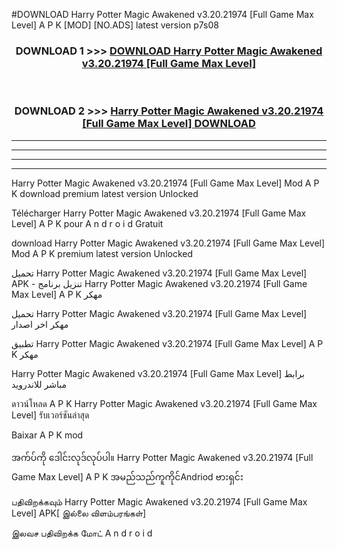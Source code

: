 #DOWNLOAD Harry Potter Magic Awakened v3.20.21974  [Full Game Max Level] A P K [MOD] [NO.ADS] latest version p7s08



<div align="center">

<h3>DOWNLOAD 1 >>> <a href="https://teeasianyam.web.app?sq=Harry Potter Magic Awakened v3.20.21974  [Full Game Max Level]">DOWNLOAD Harry Potter Magic Awakened v3.20.21974  [Full Game Max Level] </a></h3><br>

<h3>DOWNLOAD 2 >>> <a href="https://teeasianyam.web.app?sq=Harry Potter Magic Awakened v3.20.21974  [Full Game Max Level] ">Harry Potter Magic Awakened v3.20.21974  [Full Game Max Level]  DOWNLOAD </a></h3>

</div>


----------------------------------------------------------

----------------------------------------------------------

----------------------------------------------------------

----------------------------------------------------------


Harry Potter Magic Awakened v3.20.21974  [Full Game Max Level]  Mod A P K download premium latest version Unlocked

Télécharger Harry Potter Magic Awakened v3.20.21974  [Full Game Max Level]  A P K pour A n d r o i d Gratuit

download Harry Potter Magic Awakened v3.20.21974  [Full Game Max Level]  Mod A P K premium latest version Unlocked

تحميل Harry Potter Magic Awakened v3.20.21974  [Full Game Max Level]  APK - تنزيل برنامج Harry Potter Magic Awakened v3.20.21974  [Full Game Max Level]  A P K مهكر

تحميل Harry Potter Magic Awakened v3.20.21974  [Full Game Max Level]  مهكر اخر اصدار

تطبيق Harry Potter Magic Awakened v3.20.21974  [Full Game Max Level]  A P K مهكر

Harry Potter Magic Awakened v3.20.21974  [Full Game Max Level]  برابط مباشر للاندرويد

ดาวน์โหลด A P K Harry Potter Magic Awakened v3.20.21974  [Full Game Max Level]  รับเวอร์ชันล่าสุด

Baixar A P K mod

အက်ပ်ကို ဒေါင်းလုဒ်လုပ်ပါ။ Harry Potter Magic Awakened v3.20.21974  [Full Game Max Level]  A P K အမည်သည်ကူကိုင်Andriod ဗားရှင်း

பதிவிறக்கவும் Harry Potter Magic Awakened v3.20.21974  [Full Game Max Level]  APK[ இல்லை விளம்பரங்கள்] 
 
இலவச பதிவிறக்க மோட் A n d r o i d



